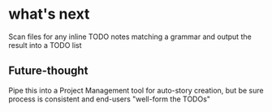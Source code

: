 # what's next
Scan files for any inline TODO notes matching a grammar and output the result into a TODO list

## Future-thought
Pipe this into a Project Management tool for auto-story creation, but be sure process is consistent and end-users "well-form the TODOs"
